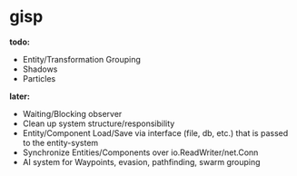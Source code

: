 # gisp

__todo:__
* Entity/Transformation Grouping
* Shadows
* Particles

__later:__
* Waiting/Blocking observer
* Clean up system structure/responsibility
* Entity/Component Load/Save via interface (file, db, etc.) that is passed to the entity-system
* Synchronize Entities/Components over io.ReadWriter/net.Conn
* AI system for Waypoints, evasion, pathfinding, swarm grouping
